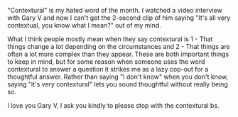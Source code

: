 "Contextural" is my hated word of the month. I watched a video interview with Gary V and now I can't get the 2-second clip of him saying "It's all very contextual, you know what I mean?" out of my mind. 

What I think people mostly mean when they say contextural is 1 - That things change a lot depending on the circumstances and 2 - That things are often a lot more complex than they appear. These are both important things to keep in mind, but for some reason when someone uses the word contextural to answer a question it strikes me as a lazy cop-out for a thoughtful answer. Rather than saying "I don't know" when you don't know, saying "it's very contextural" lets you sound thoughtful without really being so.

I love you Gary V, I ask you kindly to please stop with the contextural bs.
